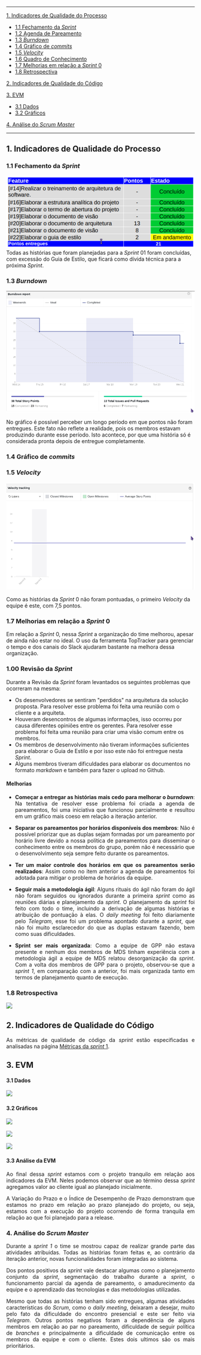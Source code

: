 ------

[1. Indicadores de Qualidade do Processo](#1-indicadores-de-qualidade-do-processo)

* [1.1 Fechamento da _Sprint_](#11-fechamento-da-sprint)
* [1.2 Agenda de Pareamento](#12-agenda-de-pareamento)
* [1.3 _Burndown_](#13-burndown)
* [1.4 Gráfico de _commits_](#14-grafico-de-commits)
* [1.5 _Velocity_](#15-velocity)
* [1.6 Quadro de Conhecimento](#16-quadro-de-conhecimento)
* [1.7 Melhorias em relação a _Sprint_ 0](#17-melhorias-em-relação-a-sprint-0)
* [1.8 Retrospectiva](#16-retrospectiva)

[2. Indicadores de Qualidade do Código](#2-indicadores-de-qualidade-do-código)

[3. EVM](#3-evm)
* [3.1 Dados](#31-dados)
* [3.2 Gráficos](#32-gr%C3%A1ficos)

[4. Análise do _Scrum Master_](#4-análise-do-scrum-master)  


------

## 1. Indicadores de Qualidade do Processo

### 1.1 Fechamento da _Sprint_
![](../images/results_sprint1.png)
Todas as histórias que foram planejadas para a _Sprint_ 01 foram concluídas, com excessão do Guia de Estilo, que ficará como dívida técnica para a próxima _Sprint_.

### 1.3 _Burndown_

![](../images/burndown_sprint1.png)

No gráfico é possível perceber um longo período em que pontos não foram entregues. Este fato não reflete a realidade, pois os membros estavam produzindo durante esse período. Isto acontece, por que uma história só é considerada pronta depois de entregue completamente.

### 1.4 Gráfico de _commits_


### 1.5 _Velocity_

![](../images/velocity_sprint1.png)

Como as histórias da _Sprint_ 0 não foram pontuadas, o primeiro _Velocity_ da equipe é este, com 7,5 pontos.

### 1.7 Melhorias em relação a _Sprint_ 0

Em relação a _Sprint_ 0, nessa _Sprint_ a organização do time melhorou, apesar de ainda não estar no ideal. O uso da ferramenta TopTracker para gerenciar o tempo e dos canais do Slack ajudaram bastante na melhora dessa organização.

### 1.00 Revisão da _Sprint_

Durante a Revisão da _Sprint_ foram levantados os seguintes problemas que ocorreram na mesma:  
* Os desenvolvedores se sentiram "perdidos" na arquitetura da solução proposta. Para resolver esse problema foi feita uma reunião com o cliente e a arquiteta.
* Houveram desencontros de algumas informações, isso ocorreu por causa diferentes opiniões entre os gerentes. Para resolver esse problema foi feita uma reunião para criar uma visão comum entre os membros.
* Os membros de desenvolvimento não tiveram informações suficientes para elaborar o Guia de Estilo e por isso este não foi entregue nesta _Sprint_.
* Alguns membros tiveram dificuldades para elaborar os documentos no formato _markdown_ e também para fazer o upload no Github.

#### Melhorias

* <p align="justify"> <b>Começar a entregar as histórias mais cedo para melhorar o <i>burndown</i></b>: Na tentativa de resolver esse problema foi criada a agenda de pareamentos, foi uma iniciativa que funcionou parcialmente e resultou em um gráfico mais coeso em relação a iteração anterior.</p>

* <p align="justify"> <b>Separar os pareamentos por horários disponíveis dos membros</b>: Não é possível priorizar que as duplas sejam formadas por um pareamento por horário livre devido a nossa política de pareamentos para disseminar o conhecimento entre os membros do grupo, porém não é necessário que o desenvolvimento seja sempre feito durante os pareamentos.</p>

* <p align="justify"> <b>Ter um maior controle dos horários em que os pareamentos serão realizados</b>: Assim como no item anterior a agenda de pareamentos foi adotada para mitigar o problema de horários da equipe.</p>

* <p align="justify"> <b>Seguir mais a metodologia ágil</b>: Alguns rituais do ágil não foram do ágil não foram seguidos ou ignorados durante a primeira <i>sprint</i> como as reuniões diárias e planejamento da <i>sprint</i>.
  O planejamento da <i>sprint</i> foi feito com todo o time, incluindo a derivação de algumas histórias e atribuição de pontuação à elas. O <i>daily meeting</i> foi feito diariamente pelo <i>Telegram</i>, esse foi um problema apontado durante a <i>sprint</i>, que não foi muito esclarecedor do que as duplas estavam fazendo, bem como suas dificuldades.</p>

* <p align="justify"> <b>Sprint ser mais organizada</b>: Como a equipe de GPP não estava presente e nenhum dos membros de MDS tinham experiência com a metodologia ágil a equipe de MDS relatou desorganização da <i>sprint</i>. Com a volta dos membros de GPP para o projeto, observou-se que a <i>sprint 1</i>, em comparação com a anterior, foi mais organizada tanto em termos de planejamento quanto de execução.</p>

### 1.8 Retrospectiva

![](https://raw.githubusercontent.com/wiki/fga-gpp-mds/2017.2-Receituario-Medico/imagens/sprint_01/retrospective.png)

## 2. Indicadores de Qualidade do Código

<p align="justify">As métricas de qualidade de código da <i>sprint</i> estão especificadas e analisadas na página <a href="https://github.com/fga-gpp-mds/2017.2-Receituario-Medico/wiki/M%C3%A9tricas-de-C%C3%B3digo-Sprint-1">Métricas da <i>sprint</i> 1</a>.</p>

## 3. EVM

#### 3.1 Dados

![](https://raw.githubusercontent.com/wiki/fga-gpp-mds/2017.2-Receituario-Medico/imagens/sprint_01/evm1_sprint1.png)

#### 3.2 Gráficos

![](https://raw.githubusercontent.com/wiki/fga-gpp-mds/2017.2-Receituario-Medico/imagens/sprint_01/pvacev_sprint1.png)

![](https://raw.githubusercontent.com/wiki/fga-gpp-mds/2017.2-Receituario-Medico/imagens/sprint_01/cvsv_sprint1.png)

![](https://raw.githubusercontent.com/wiki/fga-gpp-mds/2017.2-Receituario-Medico/imagens/sprint_01/cpispi_sprint1.png)

#### 3.3 Análise da EVM

<p align="justify">Ao final dessa <i>sprint</i> estamos com o projeto tranquilo em relação aos indicadores da EVM. Neles podemos observar que ao término dessa <i>sprint</i> agregamos valor ao cliente igual ao planejado inicialmente.

<p align="justify">A Variação do Prazo e o Índice de Desempenho de Prazo demonstram que estamos no prazo em relação ao prazo planejado do projeto, ou seja, estamos com a execução do projeto ocorrendo de forma tranquila em relação ao que foi planejado para a release.

### 4. Análise do _Scrum Master_

<p align="justify">Durante a <i>sprint 1</i> o time se mostrou capaz de realizar grande parte das atividades atribuidas. Todas as histórias foram feitas e, ao contrário da iteração anterior, novas funcionalidades foram integradas ao sistema.</p>

<p align="justify">Dos pontos positivos da <i>sprint</i> vale destacar algumas como o planejamento conjunto da <i>sprint</i>, segmentação do trabalho durante a <i>sprint</i>, o funcionamento parcial da agenda de pareamento, o amadurecimento da equipe e o aprendizado das tecnologias e das metodologias utilizadas.</p>

<p align="justify">Mesmo que todas as histórias tenham sido entregues, algumas atividades características do <i>Scrum</i>, como o <i>daily meeting</i>, deixaram a desejar, muito pelo fato da dificuldade do encontro presencial e este ser feito via <i>Telegram</i>. Outros pontos negativos foram a dependência de alguns membros em relação ao par no pareamento, dificuldade de seguir política de <i>branches</i> e principalmente a dificuldade de comunicação entre os membros da equipe e com o cliente. Estes dois ultimos são os mais prioritários.</p>
